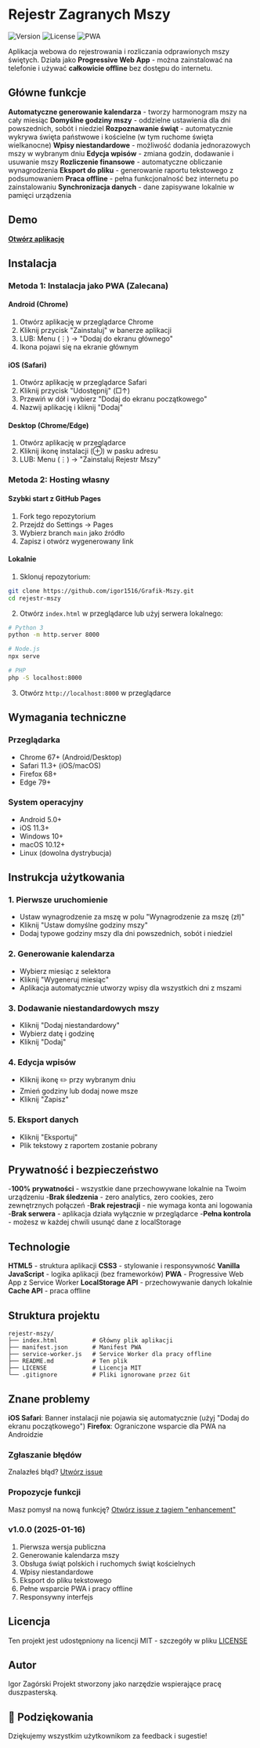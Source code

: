 # Rejestr Zagranych Mszy

![Version](https://img.shields.io/badge/version-1.0.0-blue.svg)
![License](https://img.shields.io/badge/license-MIT-green.svg)
![PWA](https://img.shields.io/badge/PWA-enabled-orange.svg)

Aplikacja webowa do rejestrowania i rozliczania odprawionych mszy świętych. Działa jako **Progressive Web App** - można zainstalować na telefonie i używać **całkowicie offline** bez dostępu do internetu.

## Główne funkcje

**Automatyczne generowanie kalendarza** - tworzy harmonogram mszy na cały miesiąc
**Domyślne godziny mszy** - oddzielne ustawienia dla dni powszednich, sobót i niedziel
**Rozpoznawanie świąt** - automatycznie wykrywa święta państwowe i kościelne (w tym ruchome święta wielkanocne)
**Wpisy niestandardowe** - możliwość dodania jednorazowych mszy w wybranym dniu
**Edycja wpisów** - zmiana godzin, dodawanie i usuwanie mszy
**Rozliczenie finansowe** - automatyczne obliczanie wynagrodzenia
**Eksport do pliku** - generowanie raportu tekstowego z podsumowaniem
**Praca offline** - pełna funkcjonalność bez internetu po zainstalowaniu
**Synchronizacja danych** - dane zapisywane lokalnie w pamięci urządzenia

## Demo

[**Otwórz aplikację**](https://github.com/igor1516/Grafik-Mszy.git)

## Instalacja

### Metoda 1: Instalacja jako PWA (Zalecana)

#### Android (Chrome)
1. Otwórz aplikację w przeglądarce Chrome
2. Kliknij przycisk "Zainstaluj" w banerze aplikacji
3. LUB: Menu (⋮) → "Dodaj do ekranu głównego"
4. Ikona pojawi się na ekranie głównym

#### iOS (Safari)
1. Otwórz aplikację w przeglądarce Safari
2. Kliknij przycisk "Udostępnij" (□↑)
3. Przewiń w dół i wybierz "Dodaj do ekranu początkowego"
4. Nazwij aplikację i kliknij "Dodaj"

#### Desktop (Chrome/Edge)
1. Otwórz aplikację w przeglądarce
2. Kliknij ikonę instalacji (⊕) w pasku adresu
3. LUB: Menu (⋮) → "Zainstaluj Rejestr Mszy"

### Metoda 2: Hosting własny

#### Szybki start z GitHub Pages
1. Fork tego repozytorium
2. Przejdź do Settings → Pages
3. Wybierz branch `main` jako źródło
4. Zapisz i otwórz wygenerowany link

#### Lokalnie
1. Sklonuj repozytorium:
```bash
git clone https://github.com/igor1516/Grafik-Mszy.git
cd rejestr-mszy
```

2. Otwórz `index.html` w przeglądarce lub użyj serwera lokalnego:
```bash
# Python 3
python -m http.server 8000

# Node.js
npx serve

# PHP
php -S localhost:8000
```

3. Otwórz `http://localhost:8000` w przeglądarce

## Wymagania techniczne

### Przeglądarka
- Chrome 67+ (Android/Desktop)
- Safari 11.3+ (iOS/macOS)
- Firefox 68+
- Edge 79+

### System operacyjny
- Android 5.0+
- iOS 11.3+
- Windows 10+
- macOS 10.12+
- Linux (dowolna dystrybucja)

## Instrukcja użytkowania

### 1. Pierwsze uruchomienie
- Ustaw wynagrodzenie za mszę w polu "Wynagrodzenie za mszę (zł)"
- Kliknij "Ustaw domyślne godziny mszy"
- Dodaj typowe godziny mszy dla dni powszednich, sobót i niedziel

### 2. Generowanie kalendarza
- Wybierz miesiąc z selektora
- Kliknij "Wygeneruj miesiąc"
- Aplikacja automatycznie utworzy wpisy dla wszystkich dni z mszami

### 3. Dodawanie niestandardowych mszy
- Kliknij "Dodaj niestandardowy"
- Wybierz datę i godzinę
- Kliknij "Dodaj"

### 4. Edycja wpisów
- Kliknij ikonę ✏️ przy wybranym dniu
- Zmień godziny lub dodaj nowe msze
- Kliknij "Zapisz"

### 5. Eksport danych
- Kliknij "Eksportuj"
- Plik tekstowy z raportem zostanie pobrany

## Prywatność i bezpieczeństwo

-**100% prywatności** - wszystkie dane przechowywane lokalnie na Twoim urządzeniu
-**Brak śledzenia** - zero analytics, zero cookies, zero zewnętrznych połączeń
-**Brak rejestracji** - nie wymaga konta ani logowania
-**Brak serwera** - aplikacja działa wyłącznie w przeglądarce
-**Pełna kontrola** - możesz w każdej chwili usunąć dane z localStorage

## Technologie

**HTML5** - struktura aplikacji
**CSS3** - stylowanie i responsywność
**Vanilla JavaScript** - logika aplikacji (bez frameworków)
**PWA** - Progressive Web App z Service Worker
**LocalStorage API** - przechowywanie danych lokalnie
**Cache API** - praca offline

## Struktura projektu
```
rejestr-mszy/
├── index.html          # Główny plik aplikacji
├── manifest.json       # Manifest PWA
├── service-worker.js   # Service Worker dla pracy offline
├── README.md           # Ten plik
├── LICENSE             # Licencja MIT
└── .gitignore          # Pliki ignorowane przez Git
```

## Znane problemy
**iOS Safari**: Banner instalacji nie pojawia się automatycznie (użyj "Dodaj do ekranu początkowego")
**Firefox**: Ograniczone wsparcie dla PWA na Androidzie

### Zgłaszanie błędów
Znalazłeś błąd? [Utwórz issue](https://github.com/igor1516/Grafik-Mszy/issues)

### Propozycje funkcji
Masz pomysł na nową funkcję? [Otwórz issue z tagiem "enhancement"](https://github.com/igor1516/Grafik-Mszy/issues)

### v1.0.0 (2025-01-16)
1. Pierwsza wersja publiczna
2. Generowanie kalendarza mszy
3. Obsługa świąt polskich i ruchomych świąt kościelnych
4. Wpisy niestandardowe
5. Eksport do pliku tekstowego
6. Pełne wsparcie PWA i pracy offline
7. Responsywny interfejs

## Licencja

Ten projekt jest udostępniony na licencji MIT - szczegóły w pliku [LICENSE](LICENSE)

## Autor

Igor Zagórski
Projekt stworzony jako narzędzie wspierające pracę duszpasterską.

## 🙏 Podziękowania

Dziękujemy wszystkim użytkownikom za feedback i sugestie!
```

